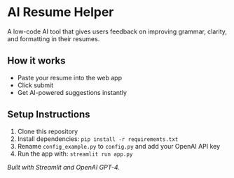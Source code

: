 # AI Resume Helper

A low-code AI tool that gives users feedback on improving grammar, clarity, and formatting in their resumes.

## How it works
- Paste your resume into the web app
- Click submit
- Get AI-powered suggestions instantly

## Setup Instructions
1. Clone this repository
2. Install dependencies: `pip install -r requirements.txt`
3. Rename `config_example.py` to `config.py` and add your OpenAI API key
4. Run the app with: `streamlit run app.py`

*Built with Streamlit and OpenAI GPT-4.*
